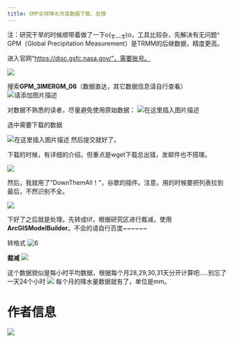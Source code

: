 ```yaml
---
title: GMP全球降水月度数据下载、处理
---
```

注：研究干旱的时候顺带着做了一下o(╥﹏╥)o，工具比较杂，先解决有无问题^
GPM（Global Precipitation Measurement）是TRMM的后继数据，精度更高。

进入官网“https://disc.gsfc.nasa.gov/”，需要账号。

![](https://gitee.com/kitmyfaceplease/image_upload/raw/master/img/202112081610994.png)

搜索**GPM_3IMERGM_06**（数据直达，其它数据信息请自行查看）![请添加图片描述](https://img-blog.csdnimg.cn/494bb56461d442cc87e29d20a72c4fe0.png?x-oss-process=image/watermark,type_d3F5LXplbmhlaQ,shadow_50,text_Q1NETiBA6ZSQ5aSa5a6d55qE5Zyw55CG56m66Ze0,size_20,color_FFFFFF,t_70,g_se,x_16)

对数据不熟悉的读者，尽量避免使用原始数据：
![在这里插入图片描述](https://img-blog.csdnimg.cn/d473d7e466b3402c9d77999bd5170874.png?x-oss-process=image/watermark,type_d3F5LXplbmhlaQ,shadow_50,text_Q1NETiBA6ZSQ5aSa5a6d55qE5Zyw55CG56m66Ze0,size_20,color_FFFFFF,t_70,g_se,x_16)

选中需要下载的数据

![在这里插入图片描述](https://img-blog.csdnimg.cn/97add828fdfd408fa2f37fdfbe234740.png?x-oss-process=image/watermark,type_d3F5LXplbmhlaQ,shadow_50,text_Q1NETiBA6ZSQ5aSa5a6d55qE5Zyw55CG56m66Ze0,size_20,color_FFFFFF,t_70,g_se,x_16)
然后提交就好了。

下载的时候，有详细的介绍。但重点是wget下载总出错，发邮件也不搭理。

![](https://gitee.com/kitmyfaceplease/image_upload/raw/master/img/202112081559824.png)

然后，我就用了“DownThemAll！”，谷歌的插件。注意，用的时候要把列表拉到最后，不然识别不全。

![](https://gitee.com/kitmyfaceplease/image_upload/raw/master/img/202112081614802.png)

下好了之后就是处理。先转成tif，根据研究区进行裁减，使用**ArcGISModelBuilder**。不会的请自行百度~~~~~~

转格式
![6](F:\BaiduNetdiskWorkspace\遥感学习与实践\博客\建站\ruiduobao.com\收集的文档\GPM全球降水\图片\6.png)

**裁减**
![](https://gitee.com/kitmyfaceplease/image_upload/raw/master/img/202112081557693.png)



这个数据貌似是每小时平均数据，根据每个月28,29,30,31天分开计算吧.....别忘了一天24个小时
![](https://gitee.com/kitmyfaceplease/image_upload/raw/master/img/202112081557863.png)
每个月的降水量数据就有了，单位是mm。
# 作者信息
![](https://gitee.com/kitmyfaceplease/image_upload/raw/master/img/202112081720066.png)
